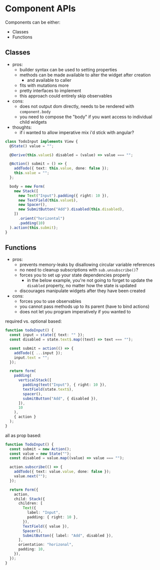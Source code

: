 # Component APIs

Components can be either:

- Classes
- Functions

## Classes

- pros:
  - builder syntax can be used to setting properties
  - methods can be made available to alter the widget after creation
    - and available to caller
  - fits with mutations more
  - pretty interfaces to implement
  - this approach could entirely skip observables
- cons:
  - does not output dom directly, needs to be rendered with `component.body`
  - you need to compose the "body" if you want access to individual child widgets
- thoughts:
  - if i wanted to allow imperative mix i'd stick with angular?

```ts
class TodoInput implements View {
  @State() value = "";

  @Derive(this.value$) disabled = (value) => value === "";

  @Action() submit = () => {
    addTodo({ text: this.value, done: false });
    this.value = "";
  };

  body = new Form(
    new Stack([
      new Text("Input").padding({ right: 10 }),
      new TextField(this.value$),
      new Spacer(),
      new SubmitButton("Add").disabled(this.disabled),
    ])
      .orient("horizontal")
      .padding(10)
  ).action(this.submit);
}
```

## Functions

- pros:
  - prevents memory-leaks by disallowing circular variable references
  - no need to cleanup subscriptions with `sub.unsubscribe()`?
  - forces you to set up your state dependencies properly
    - in the below example, you're not going to forget to update the `disabled` property, no matter how the state is updated
  - discourages manipulate widgets after they have been created
- cons:
  - forces you to use observables
  - you cannot pass methods up to its parent (have to bind actions)
  - does not let you program imperatively if you wanted to

required vs. optional based:

```ts
function todoInput() {
  const input = state({ text: "" });
  const disabled = state.text$.map((text) => text === "");

  const submit = action(() => {
    addTodo({ ...input });
    input.text = "";
  });

  return form(
    padding(
      verticalStack([
        padding(text("Input"), { right: 10 }),
        textField(state.text$),
        spacer(),
        submitButton("Add", { disabled }),
      ]),
      10
    ),
    { action }
  );
}
```

all as prop based:

```ts
function TodoInput() {
  const submit = new Action();
  const value = new State("");
  const disabled = value.map((value) => value === "");

  action.subscribe(() => {
    addTodo({ text: value.value, done: false });
    value.next("");
  });

  return Form({
    action,
    child: Stack({
      children: [
        Text({
          label: "Input",
          padding: { right: 10 },
        }),
        TextField({ value }),
        Spacer(),
        SubmitButton({ label: "Add", disabled }),
      ],
      orientation: "horizonal",
      padding: 10,
    }),
  });
}
```
